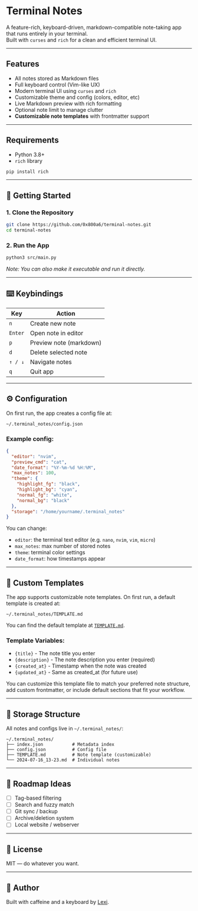 # Terminal Notes

A feature-rich, keyboard-driven, markdown-compatible note-taking app that runs entirely in your terminal.  
Built with `curses` and `rich` for a clean and efficient terminal UI.

---

## Features

- All notes stored as Markdown files
- Full keyboard control (Vim-like UX)
- Modern terminal UI using `curses` and `rich`
- Customizable theme and config (colors, editor, etc)
- Live Markdown preview with rich formatting
- Optional note limit to manage clutter
- **Customizable note templates** with frontmatter support

---

## Requirements

- Python 3.8+
- `rich` library

```bash
pip install rich
```

---

## 🚀 Getting Started

### 1. Clone the Repository

```bash
git clone https://github.com/0x800a6/terminal-notes.git
cd terminal-notes
```

### 2. Run the App

```bash
python3 src/main.py
```

_Note: You can also make it executable and run it directly._

---

## ⌨️ Keybindings

| Key        | Action                  |
|------------|-------------------------|
| `n`        | Create new note         |
| `Enter`    | Open note in editor     |
| `p`        | Preview note (markdown) |
| `d`        | Delete selected note    |
| `↑ / ↓`    | Navigate notes          |
| `q`        | Quit app                |

---

## ⚙️ Configuration

On first run, the app creates a config file at:

```
~/.terminal_notes/config.json
```

### Example config:

```json
{
  "editor": "nvim",
  "preview_cmd": "cat",
  "date_format": "%Y-%m-%d %H:%M",
  "max_notes": 100,
  "theme": {
    "highlight_fg": "black",
    "highlight_bg": "cyan",
    "normal_fg": "white",
    "normal_bg": "black"
  },
  "storage": "/home/yourname/.terminal_notes"
}
```

You can change:
- `editor`: the terminal text editor (e.g. `nano`, `nvim`, `vim`, `micro`)
- `max_notes`: max number of stored notes
- `theme`: terminal color settings
- `date_format`: how timestamps appear

---

## 📝 Custom Templates

The app supports customizable note templates. On first run, a default template is created at:

```
~/.terminal_notes/TEMPLATE.md
```

You can find the default template at [`TEMPLATE.md`](TEMPLATE.md).


### Template Variables:

- `{title}` - The note title you enter
- `{description}` - The note description you enter (required)
- `{created_at}` - Timestamp when the note was created
- `{updated_at}` - Same as created_at (for future use)

You can customize this template file to match your preferred note structure, add custom frontmatter, or include default sections that fit your workflow.

---

## 📁 Storage Structure

All notes and configs live in `~/.terminal_notes/`:

```
~/.terminal_notes/
├── index.json           # Metadata index
├── config.json          # Config file
├── TEMPLATE.md          # Note template (customizable)
└── 2024-07-16_13-23.md  # Individual notes
```

---

## 📌 Roadmap Ideas

- [ ] Tag-based filtering
- [ ] Search and fuzzy match
- [ ] Git sync / backup
- [ ] Archive/deletion system
- [ ] Local website / webserver

---

## 📜 License

MIT — do whatever you want.

---

## 🧠 Author

Built with caffeine and a keyboard by [Lexi](https://github.com/0x800a6).
